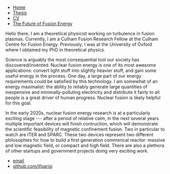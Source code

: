  <html>
      <head>
         <title>Jason Parisi, Nuclear Fusion Physicist</title>
         <!-- link to main stylesheet -->
         <link rel="stylesheet" type="text/css" href="/css/main.css">
     </head>
     <body>
         <nav>
             <ul>
              <li><a href="/">Home</a></li>
              <li><a href="https://jfparisi.github.io/img/thesismain.pdf" target="_blank">Thesis</a></li>
              <li><a href="https://jfparisi.github.io/img/jasonParisi2021CV.pdf" target="_blank">CV</a></li>
              <li><a href="https://www.iter.org/newsline/-/3232">The Future of Fusion Energy</a></li>
             </ul>
         </nav>
         <div class="container">
             <div class="blurb">
                 <p>Hello there. I am a theoretical physicist working on turbulence in fusion plasmas. Currently, I am a Culham Fusion Research Fellow at the Culham Centre for Fusion Energy. Previously, I was at the University of Oxford where I obtained my PhD in theoretical physics.<p>
                 <p>Science is arguably the most consequential tool our society has discovered/invented. Nuclear fusion energy is one of its most awesome applications: convert light stuff into slightly heavier stuff, and gain some useful energy in the process. One day, a large part of our energy requirements could be satisfied by this technology. I am somewhat of an energy maximalist: the ability to reliably generate large quantities of inexpensive and minimally-polluting electricity and distribute it fairly to all people is a great driver of human progress. Nuclear fusion is likely helpful for this goal.<p>
                 <p>In the early 2020s, nuclear fusion energy research is at a particularly exciting stage --- after a period of relative calm, in the next several years multiple important devices will finish contruction, which will demonstrate the scientific feasibility of magnetic confinement fusion. Two in particular to watch are ITER and SPARC. These two devices represent two different philosophies for how to build a first generation commerical reactor: massive and low magnetic field, or compact and high field. There are also a plethora of other startups and government projects doing very exciting work.</p>
             </div><!-- /.blurb -->
         </div><!-- /.container -->
         <footer>
             <ul>
                 <li><a href="mailto:jasonfrancisparisi@gmail.com">email</a></li>
                 <li><a href="https://github.com/jfparisi">github.com/jfparisi</a></li>
             </ul>
         </footer>
     </body>
 </html>
